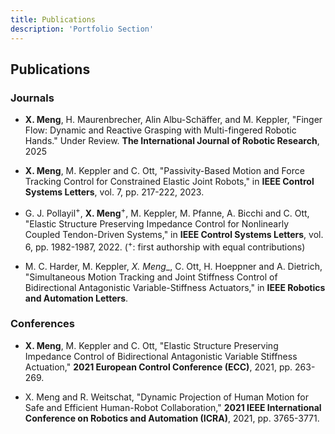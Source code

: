 ```yaml
---
title: Publications
description: 'Portfolio Section'
---
```


## Publications
### Journals
- __X. Meng__, H. Maurenbrecher, Alin Albu-Schäffer, and M. Keppler, "Finger Flow: Dynamic and Reactive Grasping with Multi-fingered Robotic Hands." Under Review. __The International Journal of Robotic Research__, 2025 

- __X. Meng__, M. Keppler and C. Ott, "Passivity-Based Motion and Force Tracking Control for Constrained Elastic Joint Robots," in __IEEE Control Systems Letters__, vol. 7, pp. 217-222, 2023.

- G. J. Pollayil<sup>+</sup>, __X. Meng__<sup>+</sup>, M. Keppler, M. Pfanne, A. Bicchi and C. Ott, "Elastic Structure Preserving Impedance Control for Nonlinearly Coupled Tendon-Driven Systems," in __IEEE Control Systems Letters__, vol. 6, pp. 1982-1987, 2022.  (<sup>+</sup>: first authorship with equal contributions)

- M. C. Harder, M. Keppler, _X. Meng__, C. Ott, H. Hoeppner and A. Dietrich, "Simultaneous Motion Tracking and Joint Stiffness Control of Bidirectional Antagonistic Variable-Stiffness Actuators," in __IEEE Robotics and Automation Letters__.


### Conferences

- __X. Meng__, M. Keppler and C. Ott, "Elastic Structure Preserving Impedance Control of Bidirectional Antagonistic Variable Stiffness Actuation," __2021 European Control Conference (ECC)__, 2021, pp. 263-269.

- X. Meng and R. Weitschat, "Dynamic Projection of Human Motion for Safe and Efficient Human-Robot Collaboration," __2021 IEEE International Conference on Robotics and Automation (ICRA)__, 2021, pp. 3765-3771.
